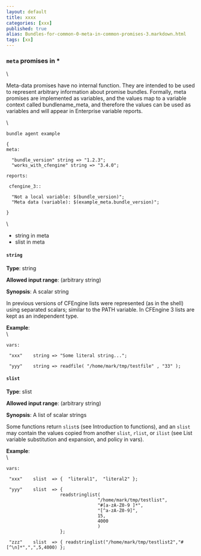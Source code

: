 ```yaml
---
layout: default
title: xxxx
categories: [xxx]
published: true
alias: Bundles-for-common-0-meta-in-common-promises-3.markdown.html
tags: [xx]
---
```


### `meta` promises in \*

\

Meta-data promises have no internal function. They are intended to be
used to represent arbitrary information about promise bundles. Formally,
meta promises are implemented as variables, and the values map to a
variable context called bundlename\_meta, and therefore the values can
be used as variables and will appear in Enterprise variable reports.

\

    bundle agent example

    {     
    meta:

      "bundle_version" string => "1.2.3";
      "works_with_cfengine" string => "3.4.0";

    reports:

     cfengine_3::

      "Not a local variable: $(bundle_version)";
      "Meta data (variable): $(example_meta.bundle_version)";

    }

\

-   string in meta
-   slist in meta

#### `string`

**Type**: string

**Allowed input range**: (arbitrary string)

**Synopsis**: A scalar string

In previous versions of CFEngine lists were represented (as in the
shell) using separated scalars; similar to the PATH variable. In
CFEngine 3 lists are kept as an independent type.

**Example**:\
 \

    vars:

     "xxx"    string => "Some literal string...";

     "yyy"    string => readfile( "/home/mark/tmp/testfile" , "33" );

#### `slist`

**Type**: slist

**Allowed input range**: (arbitrary string)

**Synopsis**: A list of scalar strings

Some functions return `slist`s (see Introduction to functions), and an
`slist` may contain the values copied from another `slist`, `rlist`, or
`ilist` (see List variable substitution and expansion, and policy in
vars).

**Example**:\
 \

    vars:

     "xxx"    slist  => {  "literal1",  "literal2" };

     "yyy"    slist  => { 
                        readstringlist(
                                      "/home/mark/tmp/testlist",
                                      "#[a-zA-Z0-9 ]*",
                                      "[^a-zA-Z0-9]",
                                      15,
                                      4000
                                      ) 
                        };

     "zzz"    slist  => { readstringlist("/home/mark/tmp/testlist2","#[^\n]*",",",5,4000) };

